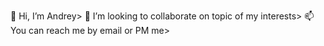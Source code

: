 👋 Hi, I’m Andrey>
👀 I’m looking to collaborate on topic of my interests>
📫 You can reach me by email or PM me>
